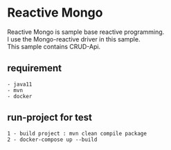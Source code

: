 # Reactive Mongo
Reactive Mongo is sample base reactive programming. <br >
I use the Mongo-reactive driver in this sample. <br >
This sample contains CRUD-Api. 

## requirement
    - java11
    - mvn
    - docker
## run-project for test
    1 - build project : mvn clean compile package
    2 - docker-compose up --build